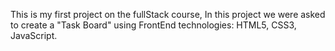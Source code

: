 This is my first project on the fullStack course,
In this project we were asked to create a "Task Board" using FrontEnd technologies: HTML5, CSS3, JavaScript.
